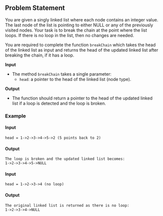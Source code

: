 ## Problem Statement
You are given a singly linked list where each node contains an integer value. The last node of the list is pointing to either NULL or any of the previously visited nodes. Your task is to break the chain at the point where the list loops. If there is no loop in the list, then no changes are needed.

You are required to complete the function `breakChain` which takes the head of the linked list as input and returns the head of the updated linked list after breaking the chain, if it has a loop.

**Input**
- The method `breakChain` takes a single parameter:
   - `head`: a pointer to the head of the linked list (node type).

**Output**
- The function should return a pointer to the head of the updated linked list if a loop is detected and the loop is broken.

### Example
#### Input
```
head = 1->2->3->4->5->2 (5 points back to 2)
```
#### Output
```
The loop is broken and the updated linked list becomes:
1->2->3->4->5->NULL
```
#### Input
```
head = 1->2->3->4 (no loop)
```
#### Output
```
The original linked list is returned as there is no loop:
1->2->3->4->NULL

```
